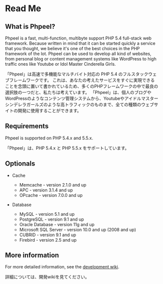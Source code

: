 Read Me
=======

What is Phpeel?
------------------

Phpeel is a fast, multi-function, multibyte support PHP 5.4 full-stack web framework. 
Because written in mind that it can be started quickly a service that you thought, we believe it's one of the best choices in the PHP framework of the lot.
Phpeel can be used to develop all kind of websites, from personal blog or content management systems like WordPress to high traffic ones like Youtube or Idol Master Cinderella Girls.

「Phpeel」は高速で多機能なマルチバイト対応の PHP 5.4 のフルスタックウェブフレームワークです。
これは、あなたの考えたサービスをすぐに実現できることを念頭に置いて書かれているため、多くのPHPフレームワークの中で最良の選択肢の一つだと、私たちは考えています。
「Phpeel」は、個人のブログやWordPressのようなコンテンツ管理システムから、Youtubeやアイドルマスターシンデレラガールズのような高トラフィックのものまで、全ての種類のウェブサイトの開発に使用することができます。

Requirements
------------

Phpeel is supported on PHP 5.4.x and 5.5.x.

「Phpeel」は、PHP 5.4.x と PHP 5.5.x をサポートしています。

Optionals
---------

* Cache
    * Memcache - version 2.1.0 and up
    * APC - version 3.1.4 and up
    * OPcache - version 7.0.0 and up

* Database
    * MySQL - version 5.1 and up
    * PostgreSQL - version 9.1 and up
    * Oracle Database - version 11g and up
    * Microsoft SQL Server - version 10.0 and up (2008 and up)
    * CUBRID - version 9.1 and up
    * Firebird - version 2.5 and up

More information
----------------

For more detailed information, see the [development wiki](https://github.com/phpeel/phpeel/wiki).

詳細については、開発wikiを見てください。
